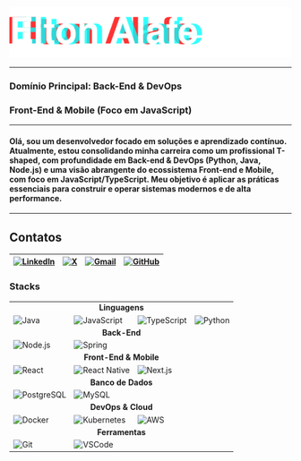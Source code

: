 

[![Elton Alafe](https://raw.githubusercontent.com/eltonalafe/eltonalafe/main/logo.svg)](https://www.youtube.com/watch?v=gAjR4_CbPpQ)

---
### Domínio Principal: Back-End & DevOps  

### Front-End & Mobile (Foco em JavaScript)
---
#### Olá, sou um desenvolvedor focado em soluções e aprendizado contínuo. Atualmente, estou consolidando minha carreira como um profissional T-shaped, com profundidade em Back-end & DevOps (Python, Java, Node.js) e uma visão abrangente do ecossistema Front-end e Mobile, com foco em JavaScript/TypeScript. Meu objetivo é aplicar as práticas essenciais para construir e operar sistemas modernos e de alta performance.
---
## Contatos
| [![LinkedIn](https://img.shields.io/badge/LinkedIn-0077B5?style=for-the-badge&logo=linkedin&logoColor=white)](https://www.linkedin.com/in/elton-alafe-7310891a6) | [![X](https://img.shields.io/badge/X-000?style=for-the-badge&logo=x)](https://twitter.com/EltonAlafe) | [![Gmail](https://img.shields.io/badge/Gmail-333333?style=for-the-badge&logo=gmail&logoColor=red)](mailto:eltonalafe@gmail.com) | [![GitHub](https://img.shields.io/badge/GitHub-100000?style=for-the-badge&logo=github&logoColor=white)](https://github.com/eltonalafe)
|-|-|-|-|

### Stacks

<table>
  <tr>
    <td colspan="4" align="center">
      <b>Linguagens</b>
    </td>
  </tr>
  <tr>
    <td><img src="https://img.shields.io/badge/Java-ED8B00?style=for-the-badge&logo=openjdk&logoColor=white" alt="Java"/></td>
    <td><img src="https://img.shields.io/badge/JavaScript-F7DF1E?style=for-the-badge&logo=javascript&logoColor=black" alt="JavaScript"/></td>
    <td><img src="https://img.shields.io/badge/TypeScript-3178C6?style=for-the-badge&logo=typescript&logoColor=white" alt="TypeScript"/></td>
    <td><img src="https://img.shields.io/badge/Python-3776AB?style=for-the-badge&logo=python&logoColor=white" alt="Python"/></td>
  </tr>
  <tr>
    <td colspan="4" align="center">
      <b>Back-End</b>
    </td>
  </tr>
  <tr>
    <td><img src="https://img.shields.io/badge/Node.js-339933?style=for-the-badge&logo=nodedotjs&logoColor=white" alt="Node.js"/></td>
    <td><img src="https://img.shields.io/badge/Spring-6DB33F?style=for-the-badge&logo=spring&logoColor=white" alt="Spring"/></td>
    <td></td>
    <td></td>
  </tr>
  <tr>
    <td colspan="4" align="center">
      <b>Front-End & Mobile</b>
    </td>
  </tr>
  <tr>
    <td><img src="https://img.shields.io/badge/React-61DAFB?style=for-the-badge&logo=react&logoColor=black" alt="React"/></td>
    <td><img src="https://img.shields.io/badge/React_Native-61DAFB?style=for-the-badge&logo=react&logoColor=black" alt="React Native"/></td>
    <td><img src="https://img.shields.io/badge/Next.js-000000?style=for-the-badge&logo=nextdotjs&logoColor=white" alt="Next.js"/></td>
    <td></td>
  </tr>
  <tr>
    <td colspan="4" align="center">
      <b>Banco de Dados</b>
    </td>
  </tr>
  <tr>
    <td><img src="https://img.shields.io/badge/PostgreSQL-4169E1?style=for-the-badge&logo=postgresql&logoColor=white" alt="PostgreSQL"/></td>
    <td><img src="https://img.shields.io/badge/MySQL-4479A1?style=for-the-badge&logo=mysql&logoColor=white" alt="MySQL"/></td>
    <td></td>
    <td></td>
  </tr>
  <tr>
    <td colspan="4" align="center">
      <b>DevOps & Cloud</b>
    </td>
  </tr>
  <tr>
    <td><img src="https://img.shields.io/badge/Docker-2496ED?style=for-the-badge&logo=docker&logoColor=white" alt="Docker"/></td>
    <td><img src="https://img.shields.io/badge/Kubernetes-326CE5?style=for-the-badge&logo=kubernetes&logoColor=white" alt="Kubernetes"/></td>
    <td><img src="https://img.shields.io/badge/Amazon_AWS-232F3E?style=for-the-badge&logo=amazonaws&logoColor=white" alt="AWS"/></td>
    <td></td>
  </tr>
  <tr>
    <td colspan="4" align="center">
      <b>Ferramentas</b>
    </td>
  </tr>
  <tr>
    <td><img src="https://img.shields.io/badge/GIT-E44C30?style=for-the-badge&logo=git&logoColor=white" alt="Git"/></td>
    <td><img src="https://img.shields.io/badge/Visual_Studio_Code-007ACC?style=for-the-badge&logo=visualstudiocode&logoColor=white" alt="VSCode"/></td>
    <td></td>
    <td></td>
  </tr>
</table>
